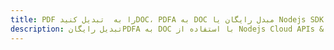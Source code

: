 ---title: PDF را به  تبدیل کنیدDOC، PDFA به DOC مبدل رایگان یا Nodejs SDKdescription: تبدیل رایگانPDFA به DOC با استفاده از Nodejs Cloud APIs & SDK همچنین اسناد PDF را در Cloud ایجاد، ویرایش و رندر کنید.---